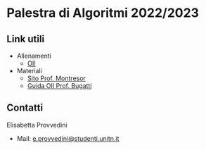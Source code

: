 # Palestra di Algoritmi 2022/2023

## Link utili
- Allenamenti
  - [OII](https://training.olinfo.it/#/overview)
- Materiali
  - [Sito Prof. Montresor](https://cricca.disi.unitn.it/montresor/teaching/asd/)
  - [Guida OII Prof. Bugatti](http://www.imparando.net/sito/olimpiadi_di_informatica/guida_sesta_edizione.pdf)

## Contatti
Elisabetta Provvedini
- Mail: e.provvedini@studenti.unitn.it
